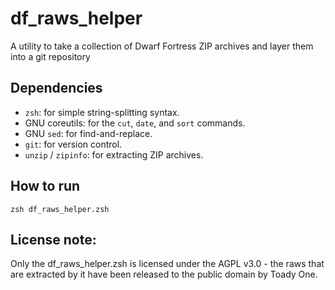 # df_raws_helper
A utility to take a collection of Dwarf Fortress ZIP archives and layer them
into a git repository

## Dependencies
- `zsh`: for simple string-splitting syntax.
- GNU coreutils: for the `cut`, `date`, and `sort` commands.
- GNU `sed`: for find-and-replace.
- `git`: for version control.
- `unzip` / `zipinfo`: for extracting ZIP archives.

## How to run
`zsh df_raws_helper.zsh`

## License note:
Only the df_raws_helper.zsh is licensed under the AGPL v3.0 - the raws that are
extracted by it have been released to the public domain by Toady One.
